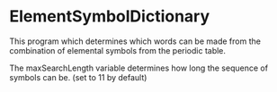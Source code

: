 # ElementSymbolDictionary

This program which determines which words can be made from the combination of elemental symbols from the periodic table.

The maxSearchLength variable determines how long the sequence of symbols can be. (set to 11 by default)
